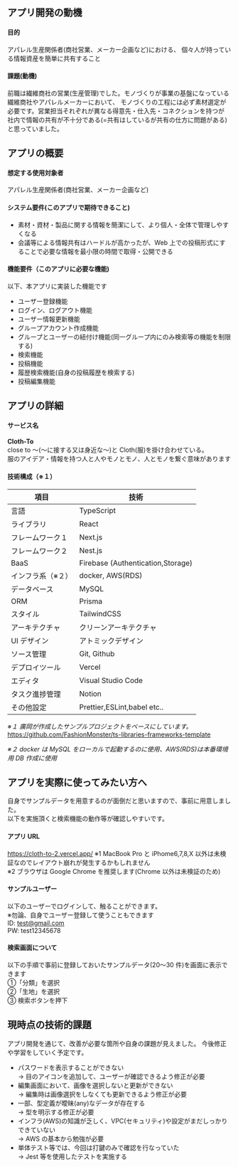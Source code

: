 ## アプリ開発の動機

#### 目的

アパレル生産関係者(商社営業、メーカー企画など)における、
個々人が持っている情報資産を簡単に共有すること

#### 課題(動機)

前職は繊維商社の営業(生産管理)でした。モノづくりが事業の基盤になっている繊維商社やアパレルメーカーにおいて、
モノづくりの工程には必ず素材選定が必要です。営業担当それぞれが異なる得意先・仕入先・コネクションを持つが
社内で情報の共有が不十分である(=共有はしているが共有の仕方に問題がある)と思っていました。

## アプリの概要

#### 想定する使用対象者

アパレル生産関係者(商社営業、メーカー企画など)

#### システム要件(このアプリで期待できること)

- 素材・資材・製品に関する情報を簡潔にして、より個人・全体で管理しやすくなる
- 会議等による情報共有はハードルが高かったが、Web 上での投稿形式にすることで必要な情報を最小限の時間で取得・公開できる

#### 機能要件（このアプリに必要な機能)

以下、本アプリに実装した機能です

- ユーザー登録機能
- ログイン、ログアウト機能
- ユーザー情報更新機能
- グループアカウント作成機能
- グループとユーザーの紐付け機能(同一グループ内にのみ検索等の機能を制限する)
- 検索機能
- 投稿機能
- 履歴検索機能(自身の投稿履歴を検索する)
- 投稿編集機能

## アプリの詳細

#### サービス名

**Cloth-To**  
close to ～(～に接する又は身近な～)と Cloth(服)を掛け合わせている。  
服のアイデア・情報を持つ人と人やモノとモノ、人とモノを繋ぐ意味があります

#### 技術構成（※１）

| 項目              | 技術                              |
| ----------------- | --------------------------------- |
| 言語              | TypeScript                        |
| ライブラリ        | React                             |
| フレームワーク１  | Next.js                           |
| フレームワーク２  | Nest.js                           |
| BaaS              | Firebase (Authentication,Storage) |
| インフラ系（※２） | docker, AWS(RDS)                  |
| データベース      | MySQL                             |
| ORM               | Prisma                            |
| スタイル          | TailwindCSS                       |
| アーキテクチャ    | クリーンアーキテクチャ            |
| UI デザイン       | アトミックデザイン                |
| ソース管理        | Git, Github                       |
| デプロイツール    | Vercel                            |
| エディタ          | Visual Studio Code                |
| タスク進捗管理    | Notion                            |
| その他設定        | Prettier,ESLint,babel etc..       |

_※１ 廣岡が作成したサンプルプロジェクトをベースにしています。_  
https://github.com/FashionMonster/ts-libraries-frameworks-template

_※２ docker は MySQL をローカルで起動するのに使用、AWS(RDS)は本番環境用 DB 作成に使用_

## アプリを実際に使ってみたい方へ

自身でサンプルデータを用意するのが面倒だと思いますので、事前に用意しました。  
以下を実施頂くと検索機能の動作等が確認しやすいです。

#### アプリ URL

https://cloth-to-2.vercel.app/
※1 MacBook Pro と iPhome6,7,8,X 以外は未検証なのでレイアウト崩れが発生するかもしれません  
※2 ブラウザは Google Chrome を推奨します(Chrome 以外は未検証のため)

#### サンプルユーザー

以下のユーザーでログインして、触ることができます。  
※勿論、自身でユーザー登録して使うこともできます  
ID: test@gmail.com  
PW: test12345678

#### 検索画面について

以下の手順で事前に登録しておいたサンプルデータ(20〜30 件)を画面に表示できます  
①「分類」を選択  
②「生地」を選択  
③ 検索ボタンを押下

## 現時点の技術的課題

アプリ開発を通じて、改善が必要な箇所や自身の課題が見えました。
今後修正や学習をしていく予定です。

- パスワードを表示することができない  
  → 目のアイコンを追加して、ユーザーが確認できるよう修正が必要
- 編集画面において、画像を選択しないと更新ができない  
  → 編集時は画像選択をしなくても更新できるよう修正が必要
- 一部、型定義が曖昧(any)なデータが存在する  
  → 型を明示する修正が必要
- インフラ(AWS)の知識が乏しく、VPC(セキュリティ)や設定がまだしっかりできていない  
  → AWS の基本から勉強が必要
- 単体テスト等では、今回は打鍵のみで確認を行なっていた  
  → Jest 等を使用したテストを実施する
